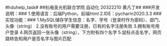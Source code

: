 #hduhelp_task#
##杭电圣光机联合学院 自动化 20322210 黄凡丁##
###开发说明：###
1.使用语言：后端Python，前端html
2.IDE：pycharm2020.3.3
###实现功能：###
1.MySQL储存学生信息：名字、学号（登录时作为密码）、部门、头像（string）
2.没有账号的用户需要注册，已有的名字注册失败
3.拥有账号用户登录
4.网页返回一张头像（string），下方附有四个名字
5.鼠标点击名字，网页跳转告知用户是否名字与图片匹配
